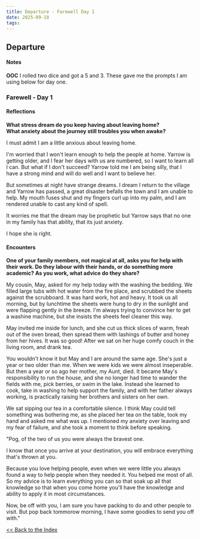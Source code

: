 ```yaml
---
title: Departure - Farewell Day 1
date: 2025-09-18
tags:  
---
```


<div class="textbox">

## Departure 

#### Notes

<strong>OOC</strong> I rolled two dice and got a 5 and 3. These gave me the prompts I am using below for day one.  

### Farewell - Day 1

#### Reflections

**What stress dream do you keep having about leaving home?**  
**What anxiety about the journey still troubles you when awake?**

I must admit I am a little anxious about leaving home.   

I'm worried that I won't learn enough to help the people at home. Yarrow is getting older, and I fear her days with us are numbered, so I want to learn all I can. But what if I don't succeed? Yarrow told me I am being silly, that I have a strong mind and will do well and I want to believe her.   

But sometimes at night have strange dreams. I dream I return to the village and Yarrow has passed, a great disaster befalls the town and I am unable to help. My mouth fuses shut and my fingers curl up into my palm, and I am rendered unable to cast any kind of spell.   

 It worries me that the dream may be prophetic but Yarrow says that no one in my family has that ability, that its just anxiety. 

I hope she is right. 

#### Encounters

**One of your family members, not magical at all, asks you for help
with their work. Do they labour with their hands, or do something
more academic? As you work, what advice do they share?**  

My cousin, May, asked for my help today with the washing the bedding. We filled large tubs with hot water from the fire place, and scrubbed the sheets against the scrubboard. It was hard work, hot and heavy. It took us all morning, but by lunchtime the sheets were hung to dry in the sunlight and were flapping gently in the breeze. I'm always trying to convince her to get a washine machine, but she insists the sheets feel cleaner this way. 

May invited me inside for lunch, and she cut us thick slices of warm, freah out of the oven bread, then spread them with lashings of butter and honey from her hives. It was so good! After we sat on her huge comfy couch in the living room, and drank tea. 

You wouldn't know it but May and I are around the same age. She's just a year or two older than me.  When we were kids we were almost inseperable. But then a year or so ago her mother, my Aunt, died. It became May's responsibility to run the house, and she no longer had time to wander the fields with me, pick berries, or swim in the lake. Instead she learned to cook, take in washing to help support the family, and with her father always working, is practically raising her brothers and sisters on her own. 

We sat sipping our tea in a comfortable silence. I think May could tell something was bothering me, as she placed her tea on the table, took my hand and asked me what was up. I mentioned my anxiety over leaving and my fear of failure, and she took a moment to think before speaking. 

"Pog, of the two of us you were always the bravest one. 

I know that once you arrive at your destination, you will embrace everything that's thrown at you. 

Because you love helping people, even when we were little you always found a way to help people when they needed it. You helped me most of all. So my advice is to learn everything you can so that soak up all that knowledge so that when you come home you'll have the knowledge and ability to apply it in most circumstances.

Now, be off with you, I am sure you have packing to do and other people to visit. But pop back tommorow morning, I have some goodies to send you off with."

</div>
<div class="back"><a href="index.html"><< Back to the Index</a></div>




